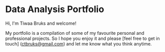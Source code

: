 # Data Analysis Portfolio
Hi, I'm Tiwaa Bruks and welcome! 

My portfolio is a compilation of some of my favourite personal and professional projects. So I hope you enjoy it and please [feel free to get in touch] (ctbruks@gmail.com) and let me know what you think anytime.
